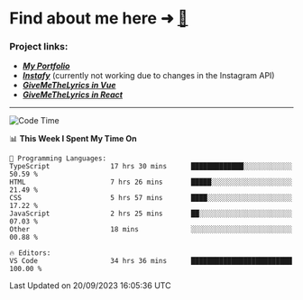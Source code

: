 # Find about me here ➜ [🧑](https://pauabella.dev)

### Project links:
- ***[My Portfolio](https://pauabella.dev)***
- ***[Instafy](https://instafy.me)*** (currently not working due to changes in the Instagram API)
- ***[GiveMeTheLyrics in Vue](https://lyrics.pauabella.dev)***
- ***[GiveMeTheLyrics in React](https://pauabella.dev/GiveMeTheLyrics)***

---
<!--START_SECTION:waka-->
![Code Time](http://img.shields.io/badge/Code%20Time-2%2C473%20hrs%2030%20mins-blue)

📊 **This Week I Spent My Time On** 

```text
💬 Programming Languages: 
TypeScript               17 hrs 30 mins      █████████████░░░░░░░░░░░░   50.59 % 
HTML                     7 hrs 26 mins       █████░░░░░░░░░░░░░░░░░░░░   21.49 % 
CSS                      5 hrs 57 mins       ████░░░░░░░░░░░░░░░░░░░░░   17.22 % 
JavaScript               2 hrs 25 mins       ██░░░░░░░░░░░░░░░░░░░░░░░   07.03 % 
Other                    18 mins             ░░░░░░░░░░░░░░░░░░░░░░░░░   00.88 % 

🔥 Editors: 
VS Code                  34 hrs 36 mins      █████████████████████████   100.00 % 
```


 Last Updated on 20/09/2023 16:05:36 UTC
<!--END_SECTION:waka-->
